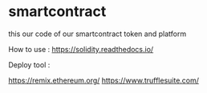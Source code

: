 # smartcontract
this our code of our smartcontract token and platform

How to use : https://solidity.readthedocs.io/

Deploy tool :

https://remix.ethereum.org/
https://www.trufflesuite.com/
